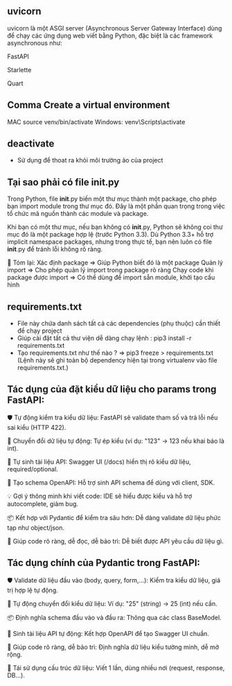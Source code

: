 ## uvicorn

uvicorn là một ASGI server (Asynchronous Server Gateway Interface) dùng để chạy các ứng dụng web viết bằng Python, đặc biệt là các framework asynchronous như:

FastAPI

Starlette

Quart

## Comma Create a virtual environment

MAC
source venv/bin/activate
Windows:
venv\Scripts\activate

## deactivate

- Sử dụng để thoat ra khỏi môi trường ảo của project

## Tại sao phải có file **init**.py

Trong Python, file **init**.py biến một thư mục thành một package, cho phép bạn import module trong thư mục đó. Đây là một phần quan trọng trong việc tổ chức mã nguồn thành các module và package.

Khi bạn có một thư mục, nếu bạn không có **init**.py, Python sẽ không coi thư mục đó là một package hợp lệ (trước Python 3.3). Dù Python 3.3+ hỗ trợ implicit namespace packages, nhưng trong thực tế, bạn nên luôn có file **init**.py để tránh lỗi không rõ ràng.

📌 Tóm lại:
Xác định package => Giúp Python biết đó là một package
Quản lý import => Cho phép quản lý import trong package rõ ràng
Chạy code khi package được import => Có thể dùng để import sẵn module, khởi tạo cấu hình

## requirements.txt

- File này chứa danh sách tất cả các dependencies (phụ thuộc) cần thiết để chạy project
- Giúp cài đặt tất cả thư viện dễ dàng chạy lệnh : pip3 install -r requirements.txt
- Tạo requirements.txt như thế nào ? => pip3 freeze > requirements.txt (Lệnh này sẽ ghi toàn bộ dependency hiện tại trong virtualenv vào file requirements.txt.)

## Tác dụng của đặt kiểu dữ liệu cho params trong FastAPI:

🛡 Tự động kiểm tra kiểu dữ liệu: FastAPI sẽ validate tham số và trả lỗi nếu sai kiểu (HTTP 422).

🔄 Chuyển đổi dữ liệu tự động: Tự ép kiểu (ví dụ: "123" → 123 nếu khai báo là int).

🧾 Tự sinh tài liệu API: Swagger UI (/docs) hiển thị rõ kiểu dữ liệu, required/optional.

🤖 Tạo schema OpenAPI: Hỗ trợ sinh API schema để dùng với client, SDK.

💡 Gợi ý thông minh khi viết code: IDE sẽ hiểu được kiểu và hỗ trợ autocomplete, giảm bug.

📦 Kết hợp với Pydantic để kiểm tra sâu hơn: Dễ dàng validate dữ liệu phức tạp như object/json.

🧠 Giúp code rõ ràng, dễ đọc, dễ bảo trì: Dễ biết được API yêu cầu dữ liệu gì.

## Tác dụng chính của Pydantic trong FastAPI:

🛡 Validate dữ liệu đầu vào (body, query, form,...): Kiểm tra kiểu dữ liệu, giá trị hợp lệ tự động.

🔄 Tự động chuyển đổi kiểu dữ liệu: Ví dụ: "25" (string) → 25 (int) nếu cần.

📦 Định nghĩa schema đầu vào và đầu ra: Thông qua các class BaseModel.

🧾 Sinh tài liệu API tự động: Kết hợp OpenAPI để tạo Swagger UI chuẩn.

🧠 Giúp code rõ ràng, dễ bảo trì: Định nghĩa dữ liệu kiểu tường minh, dễ mở rộng.

🔁 Tái sử dụng cấu trúc dữ liệu: Viết 1 lần, dùng nhiều nơi (request, response, DB...).
